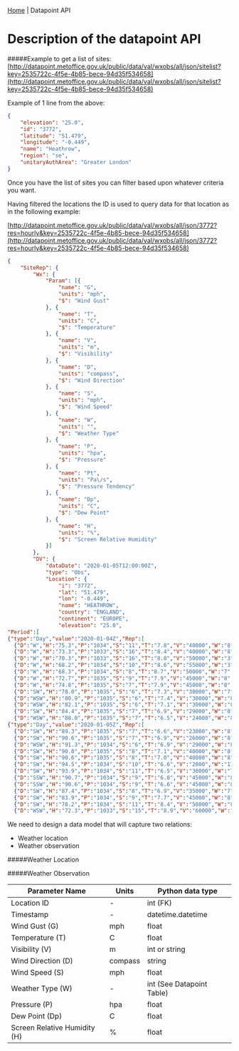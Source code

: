 [Home](../README.md) | Datapoint API
# Description of the datapoint API

#####Example to get a list of sites:
[http://datapoint.metoffice.gov.uk/public/data/val/wxobs/all/json/sitelist?key=2535722c-4f5e-4b85-bece-94d35f534658](http://datapoint.metoffice.gov.uk/public/data/val/wxobs/all/json/sitelist?key=2535722c-4f5e-4b85-bece-94d35f534658)

Example of 1 line from the above:
```json
{
	"elevation": "25.0",
	"id": "3772",
	"latitude": "51.479",
	"longitude": "-0.449",
	"name": "Heathrow",
	"region": "se",
	"unitaryAuthArea": "Greater London"
}
```

Once you have the list of sites you can filter based upon whatever criteria you want.

Having filtered the locations the ID is used to query data for that location
as in the following example:

[http://datapoint.metoffice.gov.uk/public/data/val/wxobs/all/json/3772?res=hourly&key=2535722c-4f5e-4b85-bece-94d35f534658](http://datapoint.metoffice.gov.uk/public/data/val/wxobs/all/json/3772?res=hourly&key=2535722c-4f5e-4b85-bece-94d35f534658)

```json
{
	"SiteRep": {
		"Wx": {
			"Param": [{
				"name": "G",
				"units": "mph",
				"$": "Wind Gust"
			}, {
				"name": "T",
				"units": "C",
				"$": "Temperature"
			}, {
				"name": "V",
				"units": "m",
				"$": "Visibility"
			}, {
				"name": "D",
				"units": "compass",
				"$": "Wind Direction"
			}, {
				"name": "S",
				"units": "mph",
				"$": "Wind Speed"
			}, {
				"name": "W",
				"units": "",
				"$": "Weather Type"
			}, {
				"name": "P",
				"units": "hpa",
				"$": "Pressure"
			}, {
				"name": "Pt",
				"units": "Pa\/s",
				"$": "Pressure Tendency"
			}, {
				"name": "Dp",
				"units": "C",
				"$": "Dew Point"
			}, {
				"name": "H",
				"units": "%",
				"$": "Screen Relative Humidity"
			}]
		},
		"DV": {
			"dataDate": "2020-01-05T12:00:00Z",
			"type": "Obs",
			"Location": {
				"i": "3772",
				"lat": "51.479",
				"lon": "-0.449",
				"name": "HEATHROW",
				"country": "ENGLAND",
				"continent": "EUROPE",
				"elevation": "25.0",
"Period":[
{"type":"Day","value":"2020-01-04Z","Rep":[
  {"D":"W","H":"75.3","P":"1034","S":"11","T":"7.8","V":"40000","W":"8","Pt":"R","Dp":"3.8","$":"720"},
  {"D":"W","H":"73.3","P":"1033","S":"16","T":"8.4","V":"40000","W":"8","Pt":"F","Dp":"4.0","$":"780"},
  {"D":"W","H":"70.3","P":"1033","S":"16","T":"8.8","V":"50000","W":"3","Pt":"F","Dp":"3.8","$":"840"},
  {"D":"W","H":"68.2","P":"1034","S":"10","T":"8.6","V":"55000","W":"3","Pt":"F","Dp":"3.2","$":"900"},
  {"D":"W","H":"68.3","P":"1034","S":"8","T":"8.7","V":"50000","W":"7","Pt":"R","Dp":"3.3","$":"960"},
  {"D":"W","H":"72.7","P":"1035","S":"9","T":"7.9","V":"45000","W":"8","Pt":"R","Dp":"3.4","$":"1020"},
  {"D":"W","H":"74.8","P":"1035","S":"7","T":"7.9","V":"45000","W":"8","Pt":"R","Dp":"3.8","$":"1080"},
  {"D":"SW","H":"78.0","P":"1035","S":"6","T":"7.3","V":"30000","W":"7","Pt":"R","Dp":"3.8","$":"1140"},
  {"D":"WSW","H":"80.9","P":"1035","S":"6","T":"7.4","V":"30000","W":"8","Pt":"R","Dp":"4.4","$":"1200"},
  {"D":"WSW","H":"82.1","P":"1035","S":"6","T":"7.1","V":"30000","W":"8","Pt":"R","Dp":"4.3","$":"1260"},
  {"D":"SW","H":"84.4","P":"1035","S":"7","T":"6.9","V":"29000","W":"8","Pt":"R","Dp":"4.5","$":"1320"},
  {"D":"WSW","H":"88.0","P":"1035","S":"7","T":"6.5","V":"24000","W":"8","Pt":"R","Dp":"4.7","$":"1380"}]},
{"type":"Day","value":"2020-01-05Z","Rep":[
  {"D":"SW","H":"89.3","P":"1035","S":"7","T":"6.6","V":"23000","W":"8","Pt":"F","Dp":"5.0","$":"0"},
  {"D":"SW","H":"90.6","P":"1035","S":"7","T":"6.9","V":"26000","W":"8","Pt":"F","Dp":"5.5","$":"60"},
  {"D":"WSW","H":"91.3","P":"1034","S":"6","T":"6.9","V":"29000","W":"8","Pt":"F","Dp":"5.6","$":"120"},
  {"D":"SW","H":"90.0","P":"1035","S":"8","T":"7.1","V":"40000","W":"8","Pt":"F","Dp":"5.6","$":"180"},
  {"D":"SW","H":"90.6","P":"1035","S":"8","T":"7.0","V":"40000","W":"8","Pt":"R","Dp":"5.6","$":"240"},
  {"D":"SW","H":"94.5","P":"1034","S":"10","T":"6.6","V":"2000","W":"11","Pt":"F","Dp":"5.8","$":"300"},
  {"D":"SW","H":"93.9","P":"1034","S":"11","T":"6.5","V":"30000","W":"7","Pt":"F","Dp":"5.6","$":"360"},
  {"D":"SSW","H":"90.7","P":"1034","S":"9","T":"6.8","V":"45000","W":"8","Pt":"F","Dp":"5.4","$":"420"},
  {"D":"SSW","H":"90.6","P":"1034","S":"9","T":"6.6","V":"45000","W":"8","Pt":"F","Dp":"5.2","$":"480"},
  {"D":"SW","H":"87.4","P":"1034","S":"8","T":"6.9","V":"35000","W":"7","Pt":"F","Dp":"5.0","$":"540"},
  {"D":"SW","H":"83.9","P":"1034","S":"9","T":"7.7","V":"45000","W":"8","Pt":"F","Dp":"5.2","$":"600"},
  {"D":"SW","H":"78.2","P":"1034","S":"11","T":"8.4","V":"50000","W":"8","Pt":"R","Dp":"4.9","$":"660"},
  {"D":"WSW","H":"72.3","P":"1033","S":"15","T":"8.9","V":"60000","W":"7","Pt":"F","Dp":"4.3","$":"720"}]}]}}}}
```

We need to design a data model that will capture two relations:

- Weather location
- Weather observation

#####Weather Location

#####Weather Observation
<table>
    <thead>
        <tr>
            <th>Parameter Name</th>
            <th>Units</th>
            <th>Python data type</th>
        </tr>
    </thead>
    <tbody>
        <tr>
            <td>Location ID</td>
            <td>-</td>
            <td>int (FK)</td>
        </tr>
        <tr>
            <td>Timestamp</td>
            <td>-</td>
            <td>datetime.datetime</td>
        </tr>
        <tr>
            <td>Wind Gust (G)</td>
            <td>mph</td>
            <td>float</td>
        </tr>
        <tr>
            <td>Temperature (T)</td>
            <td>C</td>
            <td>float</td>
        </tr>
        <tr>
            <td>Visibility (V)</td>
            <td>m</td>
            <td>int or string</td>
        </tr>
        <tr>
            <td>Wind Direction (D)</td>
            <td>compass</td>
            <td>string</td>
        </tr>
        <tr>
            <td>Wind Speed (S)</td>
            <td>mph</td>
            <td>float</td>
        </tr>
        <tr>
            <td>Weather Type (W)</td>
            <td>-</td>
            <td>int (See Datapoint Table)</td>
        </tr>
        <tr>
            <td>Pressure (P)</td>
            <td>hpa</td>
            <td>float</td>
        </tr>
        <tr>
            <td>Dew Point (Dp)</td>
            <td>C</td>
            <td>float</td>
        </tr>
        <tr>
            <td>Screen Relative Humidity (H)</td>
            <td>%</td>
            <td>float</td>
        </tr>
    </tbody>
</table>